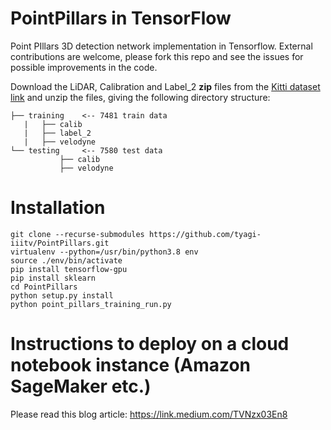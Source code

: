 # PointPillars in TensorFlow
Point PIllars 3D detection network implementation in Tensorflow. External contributions are welcome, please fork this repo and see the issues for possible improvements in the code.  

Download the LiDAR, Calibration and Label_2 **zip** files from the [Kitti dataset link](http://www.cvlibs.net/datasets/kitti/eval_object.php?obj_benchmark=3d) and unzip the files, giving the following directory structure:

```plain
├── training    <-- 7481 train data
   |   ├── calib
   |   ├── label_2
   |   ├── velodyne
└── testing     <-- 7580 test data
           ├── calib
           ├── velodyne
```

# Installation
```
git clone --recurse-submodules https://github.com/tyagi-iiitv/PointPillars.git
virtualenv --python=/usr/bin/python3.8 env
source ./env/bin/activate
pip install tensorflow-gpu
pip install sklearn
cd PointPillars
python setup.py install
python point_pillars_training_run.py
```

# Instructions to deploy on a cloud notebook instance (Amazon SageMaker etc.)
Please read this blog article: https://link.medium.com/TVNzx03En8



